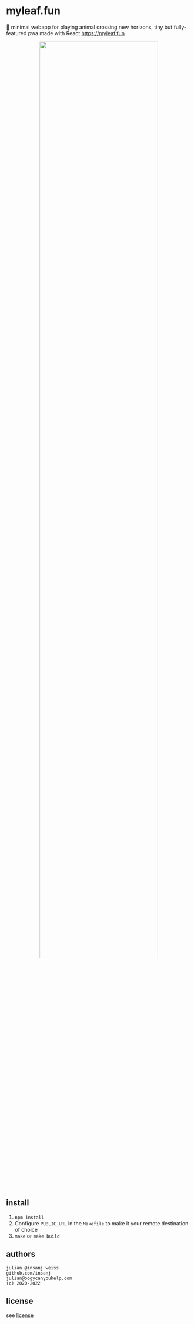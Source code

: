 # myleaf.fun

🐝 minimal webapp for playing animal crossing new horizons, tiny but fully-featured pwa made with React https://myleaf.fun

<p align="center">
 <img src="https://user-images.githubusercontent.com/951011/161444827-63a6ee4c-a6de-4618-963d-b397fd0bacc8.png" width="80%" />
</p>

## install

1. `npm install`
2. Configure `PUBLIC_URL` in the `Makefile` to make it your remote destination of choice
3. `make` or `make build`

## authors

```
julian @insanj weiss
github.com/insanj
julian@oogycanyouhelp.com
(c) 2020-2022
```

## license

see [license](LICENSE)
